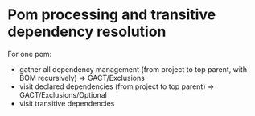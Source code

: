 # Pom processing and transitive dependency resolution

For one pom:

- gather all dependency management (from project to top parent, with BOM recursively) => GACT/Exclusions
- visit declared dependencies (from project to top parent) => GACT/Exclusions/Optional
- visit transitive dependencies